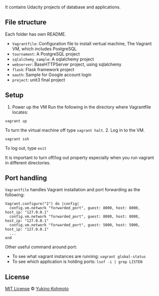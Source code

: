 It contains Udacity projects of database and applications.

## File structure
Each folder has own README.
- `Vagrantfile`: Configuration file to install vertual machine, The Vagrant VM, which includes PostgreSQL
- `tournament`: A PostgreSQL project
- `sqlalchemy_sample`: A sqlalchemy project
- `webserver`: BaseHTTPServer project, using sqlalchemy
- `flask`: Flask framework project
- `oauth`: Sample for Google account login 
- `project`: unit3 final project 


## Setup
1. Power up the VM 
Run the following in the directory where Vagrantfile locates:
```
vagrant up
```
To turn the virtual machine off type `vagrant halt`.
2. Log in to the VM.
```
vagrant ssh
```
To log out, type `exit`

It is important to turn off/log out property especially when you run vagrant in different directories.


## Port handling
`Vagrantfile` handles Vagrant installation and port forwarding as the following:
```
Vagrant.configure("2") do |config|
  config.vm.network "forwarded_port", guest: 8000, host: 8000, host_ip: "127.0.0.1"
  config.vm.network "forwarded_port", guest: 8080, host: 8080, host_ip: "127.0.0.1"
  config.vm.network "forwarded_port", guest: 5000, host: 5000, host_ip: "127.0.0.1"
  ...
end
```
Other useful command around port:
- To see what vagrant instances are running: `vagrant global-status`
- To see which application is holding ports: `lsof -i | grep LISTEN`

## License
[MIT License](https://choosealicense.com/licenses/mit/) © [Yukino Kohmoto](http://yukinokoh.github.io/)

